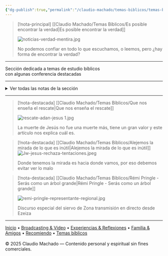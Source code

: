 ```yaml
---
{"dg-publish":true,"permalink":"/claudio-machado/temas-biblicos/temas-biblicos/","title":"Temas Bíblicos","tags":["Biblia","Jehová","Jesús"]}
---
```



> [!nota-principal] [[Claudio Machado/Temas Bíblicos/Es posible encontrar la verdad\|Es posible encontrar la verdad]]
> 
>  ![noticias-verdad-mentira.jpg](/img/user/03%20-%20Jard%C3%ADn%20digital/03%20-%2004%20-%20Imagen/AC%20im%C3%A1genes%20subidas/noticias-verdad-mentira.jpg)
>  
>  No podemos confiar en todo lo que escuchamos, o leemos, pero ¿hay forma de encontrar la verdad? 
---
<div class="bienvenida">
<p>Sección dedicada a temas de estudio bíblicos <br>con algunas conferencia destacadas </p>
</div>

---

<details>
<summary>Ver todas las notas de la sección</summary>

- [[Claudio Machado/Temas Bíblicos/144 mil\|144 mil]]
- [[Claudio Machado/Temas Bíblicos/Abigail\|Abigail]]
- [[Claudio Machado/Temas Bíblicos/Abraham\|Abraham]]
- [[Claudio Machado/Temas Bíblicos/Adán\|Adán]]
- [[Claudio Machado/Temas Bíblicos/Aguantar y llevar fruto\|Aguantar y llevar fruto]]
- [[Claudio Machado/Temas Bíblicos/Alejemos la mirada de lo que es inútil\|Alejemos la mirada de lo que es inútil]]
- [[Claudio Machado/Temas Bíblicos/Amor de Cristo\|Amor de Cristo]]
- [[Claudio Machado/Temas Bíblicos/Amamos porque Dios nos amo primero\|Amamos porque Dios nos amo primero]]
- [[Claudio Machado/Temas Bíblicos/Ana\|Ana]]
- [[Claudio Machado/Temas Bíblicos/Aplastar la cabeza\|Aplastar la cabeza]]
- [[Claudio Machado/Temas Bíblicos/Baal\|Baal]]
- [[Claudio Machado/Temas Bíblicos/Buenas decisiones\|Buenas decisiones]]
- [[Claudio Machado/Temas Bíblicos/Cómo demostró Jesús que se puede vencer al Odio\|Cómo demostró Jesús que se puede vencer al Odio]]
- [[Claudio Machado/Temas Bíblicos/Cómo finalmente se vencerá al odio con el amor\|Cómo finalmente se vencerá al odio con el amor]]
- [[Claudio Machado/Temas Bíblicos/Cómo nos enseña Jesús a vencer al Odio con Amor\|Cómo nos enseña Jesús a vencer al Odio con Amor]]
- [[Claudio Machado/Temas Bíblicos/Cómo Tomar boas decisões\|Cómo Tomar boas decisões]]
- [[Claudio Machado/Temas Bíblicos/Conferencia especial, 2025\|Conferencia especial, 2025]]
- [[Claudio Machado/Temas Bíblicos/Cristo\|Cristo]]
- [[Claudio Machado/Temas Bíblicos/Cuidado con los pensamientos\|Cuidado con los pensamientos]]
- [[Claudio Machado/Temas Bíblicos/Daniel\|Daniel]]
- [[Claudio Machado/Temas Bíblicos/Dar gloria\|Dar gloria]]
- [[Claudio Machado/Temas Bíblicos/David\|David]]
- [[Claudio Machado/Temas Bíblicos/Daniel tomaba buenas decisiones\|Daniel tomaba buenas decisiones]]
- [[Claudio Machado/Temas Bíblicos/De las normas morales de Dios\|De las normas morales de Dios]]
- [[Claudio Machado/Temas Bíblicos/De los representantes de Dios\|De los representantes de Dios]]
- [[Claudio Machado/Temas Bíblicos/Decisiones cotidianas\|Decisiones cotidianas]]
- [[Claudio Machado/Temas Bíblicos/Decisiones que agraden a Jehová\|Decisiones que agraden a Jehová]]
- [[Claudio Machado/Temas Bíblicos/Del reino de Dios\|Del reino de Dios]]
- [[Claudio Machado/Temas Bíblicos/Demostramos estar a favor de las buenas nuevas\|Demostramos estar a favor de las buenas nuevas]]
- [[Claudio Machado/Temas Bíblicos/Demostremos un espíritu de amor, poder y buen juicio\|Demostremos un espíritu de amor, poder y buen juicio]]
- [[Claudio Machado/Temas Bíblicos/Desastres naturales - Arroja tu carga sobre Jehová\|Desastres naturales - Arroja tu carga sobre Jehová]]
- [[Claudio Machado/Temas Bíblicos/Descendencia de la mujer\|Descendencia de la mujer]]
- [[Claudio Machado/Temas Bíblicos/Descendencia de la serpiente\|Descendencia de la serpiente]]
- [[Claudio Machado/Temas Bíblicos/Dios\|Dios]]
- [[Claudio Machado/Temas Bíblicos/Dios promete librar del odio\|Dios promete librar del odio]]
- [[Claudio Machado/Temas Bíblicos/Dios quiere Ayudarnos\|Dios quiere Ayudarnos]]
- [[Claudio Machado/Temas Bíblicos/Ejemplos de siervos fortalecidos por Jehová\|Ejemplos de siervos fortalecidos por Jehová]]
- [[Claudio Machado/Temas Bíblicos/Ejemplos modernos de aguante\|Ejemplos modernos de aguante]]
- [[Claudio Machado/Temas Bíblicos/El amor es\|El amor es]]
- [[Claudio Machado/Temas Bíblicos/El amor no es\|El amor no es]]
- [[Claudio Machado/Temas Bíblicos/El temor de Jehová\|El temor de Jehová]]
- [[Claudio Machado/Temas Bíblicos/Espíritu Santo\|Espíritu Santo]]
- [[Claudio Machado/Temas Bíblicos/Espíritu Santo - La paz cómo podemos conseguirla\|Espíritu Santo - La paz cómo podemos conseguirla]]
- [[Claudio Machado/Temas Bíblicos/Estudiar la Biblia\|Estudiar la Biblia]]
- [[Claudio Machado/Temas Bíblicos/Es posible encontrar la verdad\|Es posible encontrar la verdad]]
- [[Claudio Machado/Temas Bíblicos/Eva\|Eva]]
- [[Claudio Machado/Temas Bíblicos/Ezequiel\|Ezequiel]]
- [[Claudio Machado/Temas Bíblicos/Fuerza\|Fuerza]]
- [[Claudio Machado/Temas Bíblicos/Importancia de distinguir la verdad\|Importancia de distinguir la verdad]]
- [[Claudio Machado/Temas Bíblicos/Informe Juan Giovanelli Obra del reino entre Argentina y Uruguay\|Informe Juan Giovanelli Obra del reino entre Argentina y Uruguay]]
- [[Claudio Machado/Temas Bíblicos/Jehová\|Jehová]]
- [[Claudio Machado/Temas Bíblicos/Jehová contesta las oraciones\|Jehová contesta las oraciones]]
- [[Claudio Machado/Temas Bíblicos/Jehová Todopoderoso\|Jehová Todopoderoso]]
- [[Claudio Machado/Temas Bíblicos/Jesucristo\|Jesucristo]]
- [[Claudio Machado/Temas Bíblicos/Jesús\|Jesús]]
- [[Claudio Machado/Temas Bíblicos/Job\|Job]]
- [[Claudio Machado/Temas Bíblicos/Justo por Obras o por fe\|Justo por Obras o por fe]]
- [[Claudio Machado/Temas Bíblicos/La herida en el talón\|La herida en el talón]]
- [[Claudio Machado/Temas Bíblicos/La muerte de Jesús nos libera del pecado y la muerte\|La muerte de Jesús nos libera del pecado y la muerte]]
- [[Claudio Machado/Temas Bíblicos/La Serpiente\|La Serpiente]]
- [[Claudio Machado/Temas Bíblicos/Lameec\|Lameec]]
- [[Claudio Machado/Temas Bíblicos/libro de Génesis\|libro de Génesis]]
- [[Claudio Machado/Temas Bíblicos/Mefibóset\|Mefibóset]]
- [[Claudio Machado/Temas Bíblicos/Moisés\|Moisés]]
- [[Claudio Machado/Temas Bíblicos/Muerte\|Muerte]]
- [[Claudio Machado/Temas Bíblicos/No nos avergonzamos\|No nos avergonzamos]]
- [[Claudio Machado/Temas Bíblicos/Noe\|Noe]]
- [[Claudio Machado/Temas Bíblicos/Nosotros también podemos vencer al Odio con amor\|Nosotros también podemos vencer al Odio con amor]]
- [[Claudio Machado/Temas Bíblicos/Noviazgo\|Noviazgo]]
- [[Claudio Machado/Temas Bíblicos/Nuestro aguante es diferente\|Nuestro aguante es diferente]]
- [[Claudio Machado/Temas Bíblicos/Onesiforo\|Onesiforo]]
- [[Claudio Machado/Temas Bíblicos/Origen del Odio\|Origen del Odio]]
- [[Claudio Machado/Temas Bíblicos/Pablo\|Pablo]]
- [[Claudio Machado/Temas Bíblicos/Por qué no hay que presumir\|Por qué no hay que presumir]]
- [[Claudio Machado/Temas Bíblicos/Porque no nos avergonzamos de las buenas nuevas\|Porque no nos avergonzamos de las buenas nuevas]]
- [[Claudio Machado/Temas Bíblicos/Presuma de Jehová\|Presuma de Jehová]]
- [[Claudio Machado/Temas Bíblicos/Principios para decidir\|Principios para decidir]]
- [[Claudio Machado/Temas Bíblicos/Profetas\|Profetas]]
- [[Claudio Machado/Temas Bíblicos/Puede el amor vencer al odio\|Puede el amor vencer al odio]]
- [[Claudio Machado/Temas Bíblicos/Que nos enseña el rescate\|Que nos enseña el rescate]]
- [[Claudio Machado/Temas Bíblicos/reinado de 1000 años\|reinado de 1000 años]]
- [[Claudio Machado/Temas Bíblicos/Reino de Dios\|Reino de Dios]]
- [[Claudio Machado/Temas Bíblicos/Rémi Pringle - Serás como un árbol grande\|Rémi Pringle - Serás como un árbol grande]]
- [[Claudio Machado/Temas Bíblicos/Santiago\|Santiago]]
- [[Claudio Machado/Temas Bíblicos/Saúl\|Saúl]]
- [[Claudio Machado/Temas Bíblicos/Seamos trabajadores que no tenemos de que avergonzamos\|Seamos trabajadores que no tenemos de que avergonzamos]]
- [[Claudio Machado/Temas Bíblicos/Seguír en el amor\|Seguír en el amor]] 
- [[Claudio Machado/Temas Bíblicos/Textos bíblicos para consolar\|Textos bíblicos para consolar]]
- [[Claudio Machado/Temas Bíblicos/Tomar Decisiones correctas\|Tomar Decisiones correctas]]
- [[Claudio Machado/Temas Bíblicos/Y Si me doy cuenta que Estoy haciendo algo mal\|Y Si me doy cuenta que Estoy haciendo algo mal]]

</details>

---

> [!nota-destacada] [[Claudio Machado/Temas Bíblicos/Que nos enseña el rescate\|Que nos enseña el rescate]]
> 
> ![rescate-adan-jesus 1.jpg](/img/user/07%20-%20Archivo%20Personal/Im%C3%A1genes/rescate-adan-jesus%201.jpg) 
> 
> La muerte de Jesús no fue una muerte más, tiene un gran valor y este artículo nos explica cuál es.


> [!nota-destacada] [[Claudio Machado/Temas Bíblicos/Alejemos la mirada de lo que es inútil\|Alejemos la mirada de lo que es inútil]]
> ![Jw-jesus-rechaza-tentaciones.jpeg](/img/user/07%20-%20Archivo%20Personal/Im%C3%A1genes/Jw-jesus-rechaza-tentaciones.jpeg) 
> 
> Donde tenemos la mirada es hacia donde vamos, por eso debemos evitar ver lo malo 

>[!nota-destacada] [[Claudio Machado/Temas Bíblicos/Rémi Pringle - Serás como un árbol grande\|Rémi Pringle - Serás como un árbol grande]]
> 
>  ![remi-pringle-representante-regional.jpg](/img/user/03%20-%20Jard%C3%ADn%20digital/03%20-%2004%20-%20Imagen/AC%20im%C3%A1genes%20subidas/remi-pringle-representante-regional.jpg)
>  
>  Discurso especial del siervo de Zona transmisión en directo desde Ezeiza 


---

<div class="pie-simple">
  <a href="https://mis-apuntes-psi.vercel.app/">Inicio</a> •
  <a href="https://mis-apuntes-psi.vercel.app/claudio-machado/brodcasting-and-videos/principial-brodcasting-and-video/">Broadcasting & Video</a> •
  <a href="https://mis-apuntes-psi.vercel.app/claudio-machado/experiencias-and-reflexiones/experiencias-and-reflexiones/">Experiencias & Reflexiones</a> •
  <a href="https://mis-apuntes-psi.vercel.app/claudio-machado/familia-and-amigos/familia-and-amigos/">Familia & Amigos</a> •
  <a href="https://mis-apuntes-psi.vercel.app/claudio-machado/recomendaciones/recomiendo/">Recomiendo</a> •
  <a href="https://mis-apuntes-psi.vercel.app/claudio-machado/temas-biblicos/temas-biblicos/">Temas bíblicos</a>
  <br><br>
  <span class="legal">© 2025 Claudio Machado — Contenido personal y espiritual sin fines comerciales.</span>
</div>